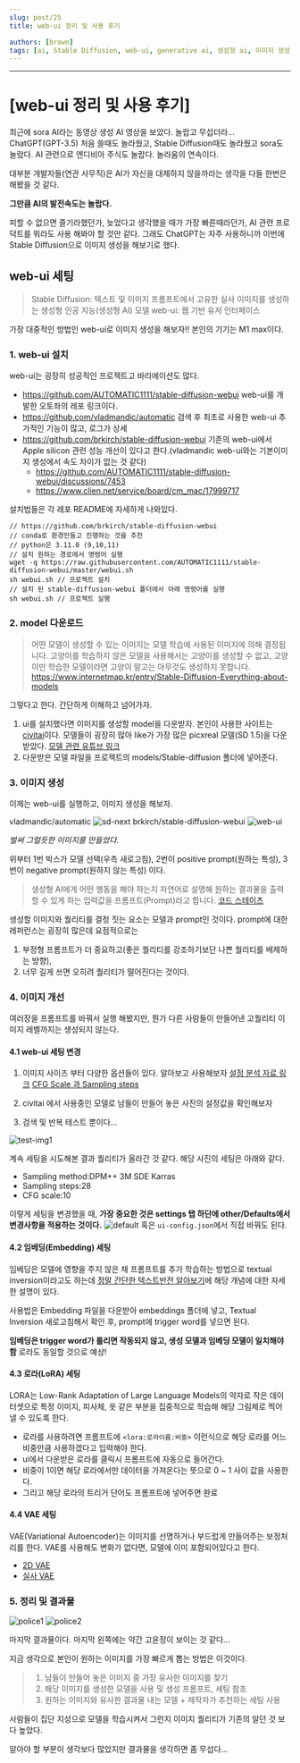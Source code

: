 ```yaml
---
slug: post/25
title: web-ui 정리 및 사용 후기

authors: [brown]
tags: [ai, Stable Diffusion, web-ui, generative ai, 생성형 ai, 이미지 생성]
---
```


---

# [web-ui 정리 및 사용 후기]

최근에 sora AI라는 동영상 생성 AI 영상을 보았다. 놀랍고 무섭더라...
ChatGPT(GPT-3.5) 처음 쓸때도 놀라웠고, Stable Diffusion때도 놀라웠고 sora도 놀랐다.
AI 관련으로 엔디비아 주식도 놀랍다. 놀라움의 연속이다.

대부분 개발자들(연관 사무직)은 AI가 자신을 대체하지 않을까라는 생각을 다들 한번은 해봤을 것 같다.

**그만큼 AI의 발전속도는 놀랍다.**

피할 수 없으면 즐기라했던가, 늦었다고 생각했을 때가 가장 빠른때라던가, AI 관련 프로덕트를 뭐라도 사용 해봐야 할 것만 같다. 그래도 ChatGPT는 자주 사용하니까 이번에 Stable Diffusion으로 이미지 생성을 해보기로 했다.

## web-ui 세팅

> Stable Diffusion: 텍스트 및 이미지 프롬프트에서 고유한 실사 이미지를 생성하는 생성형 인공 지능(생성형 AI) 모델
> web-ui: 웹 기반 유저 인터페이스

가장 대중적인 방법인 web-ui로 이미지 생성을 해보자!!
본인의 기기는 M1 max이다.

### 1. web-ui 설치

web-ui는 굉장히 성공적인 프로젝트고 바리에이션도 많다.

- https://github.com/AUTOMATIC1111/stable-diffusion-webui
  web-ui를 개발한 오토좌의 레포 링크이다.
- https://github.com/vladmandic/automatic
  검색 후 최초로 사용한 web-ui
  추가적인 기능이 많고, 로그가 상세
- https://github.com/brkirch/stable-diffusion-webui
  기존의 web-ui에서 Apple silicon 관련 성능 개선이 있다고 한다.(vladmandic web-ui와는 기본이미지 생성에서 속도 차이가 없는 것 같다)
  - https://github.com/AUTOMATIC1111/stable-diffusion-webui/discussions/7453
  - https://www.clien.net/service/board/cm_mac/17999717

설치법들은 각 레포 README에 자세하게 나와있다.

```
// https://github.com/brkirch/stable-diffusion-webui
// conda로 환경만들고 진행하는 것을 추천
// python은 3.11.0 (9,10,11)
// 설치 원하는 경로에서 명령어 실행
wget -q https://raw.githubusercontent.com/AUTOMATIC1111/stable-diffusion-webui/master/webui.sh
sh webui.sh // 프로젝트 설치
// 설치 된 stable-diffusion-webui 폴더에서 아래 명령어를 실행
sh webui.sh // 프로젝트 실행
```

### 2. model 다운로드

> 어떤 모델이 생성할 수 있는 이미지는 모델 학습에 사용된 이미지에 의해 결정됩니다. 고양이를 학습하지 않은 모델을 사용해서는 고양이를 생성할 수 없고, 고양이만 학습한 모델이라면 고양이 말고는 아무것도 생성하지 못합니다.
> https://www.internetmap.kr/entry/Stable-Diffusion-Everything-about-models

그렇다고 한다. 간단하게 이해하고 넘어가자.

1. ui를 설치했다면 이미지를 생성할 model을 다운받자.
   본인이 사용한 사이트는 [civitai](https://civitai.com/models)이다.
   모델들이 굉장히 많아 like가 가장 많은 picxreal 모델(SD 1.5)을 다운 받았다.
   [모델 관련 유튜브 링크](https://www.youtube.com/watch?v=GQNiKKq2EP4)
   <br />
2. 다운받은 모델 파일을 프로젝트의 models/Stable-diffusion 폴더에 넣어준다.
   <br />

### 3. 이미지 생성

이제는 web-ui를 실행하고, 이미지 생성을 해보자.

vladmandic/automatic
![sd-next](sd-next.png)
brkirch/stable-diffusion-webui
![web-ui](web-ui.png)

_벌써 그럴듯한 이미지를 만들었다._

위부터 1번 박스가 모델 선택(우측 새로고침), 2번이 positive prompt(원하는 특성), 3번이 negative prompt(원하지 않는 특성) 이다.

> 생성형 AI에게 어떤 행동을 해야 하는지 자연어로 설명해 원하는 결과물을 출력할 수 있게 하는 입력값을 프롬프트(Prompt)라고 합니다.
> [코드 스테이츠](https://www.codestates.com/blog/content/%ED%94%84%EB%A1%AC%ED%94%84%ED%8A%B8-%ED%94%84%EB%A1%AC%ED%94%84%ED%8A%B8%EC%97%94%EC%A7%80%EB%8B%88%EC%96%B4%EB%A7%81)

생성할 이미지와 퀄리티를 결정 짓는 요소는 모델과 prompt인 것이다. prompt에 대한 레퍼런스는 굉장히 많은데 요점적으로는

1. 부정형 프롬프트가 더 중요하고(좋은 퀄리티를 강조하기보단 나쁜 퀄리티를 배제하는 방향),
2. 너무 길게 쓰면 오히려 퀄리티가 떨어진다는 것이다.

### 4. 이미지 개선

여러장을 프롬프트를 바꿔서 실행 해봤지만, 뭔가 다른 사람들이 만들어낸 고퀄리티 이미지 레벨까지는 생성되지 않는다.

#### 4.1 web-ui 세팅 변경

1. 이미지 사이즈 부터 다양한 옵션들이 있다. 알아보고 사용해보자
   [설정 분석 자료 링크](https://ai-designer-allan.tistory.com/entry/Stable-Diffusion-%EC%8A%A4%ED%85%8C%EC%9D%B4%EB%B8%94-%EB%94%94%ED%93%A8%EC%A0%84-webui-%EA%B8%B0%EB%8A%A5-%EB%B0%8F-%EC%84%B8%ED%8C%85-%EA%B0%92-%EC%95%8C%EC%95%84%EB%B3%B4%EA%B8%B0-txt2img)
   [CFG Scale 과 Sampling steps](https://sdiffusion.tistory.com/1)

2. civitai 에서 사용중인 모델로 남들이 만들어 놓은 사진의 설정값을 확인해보자
3. 검색 및 반복 테스트 뿐이다...

![test-img1](test-img1.png)

계속 세팅을 시도해본 결과 퀄리티가 올라간 것 같다.
해당 사진의 세팅은 아래와 같다.

- Sampling method:DPM++ 3M SDE Karras
- Sampling steps:28
- CFG scale:10

이렇게 세팅을 변경했을 때, **가장 중요한 것은 settings 탭 하단에 other/Defaults에서 변경사항을 적용하는 것이다.**
![default](default.png)
혹은 `ui-config.json`에서 직접 바꿔도 된다.

#### 4.2 임베딩(Embedding) 세팅

임베딩은 모델에 영향을 주지 않은 채 프롬프트를 추가 학습하는 방법으로 textual inversion이라고도 하는데 [정말 간단한 텍스트반전 알아보기](https://www.bercon.org/5613138c-676f-4fcc-8088-7299f8b83f65)에 해당 개념에 대한 자세한 설명이 있다.

사용법은 Embedding 파일을 다운받아 embeddings 폴더에 넣고, Textual Inversion 새로고침해서 확인 후, prompt에 trigger word를 넣으면 된다.

**임베딩은 trigger word가 틀리면 작동되지 않고, 생성 모델과 임베딩 모델이 일치해야 함**
로라도 동일할 것으로 예상!

#### 4.3 로라(LoRA) 세팅

LORA는 Low-Rank Adaptation of Large Language Models의 약자로 작은 데이터셋으로 특정 이미지, 피사체, 옷 같은 부분을 집중적으로 학습해 해당 그림체로 찍어 낼 수 있도록 한다.

- 로라를 사용하려면 프롬프트에 `<lora:로라이름:비중>` 이런식으로 해당 로라를 어느 비중만큼 사용하겠다고 입력해야 한다.
- ui에서 다운받은 로라를 클릭시 프롬프트에 자동으로 들어간다.
- 비중이 1이면 해당 로라에서만 데이터을 가져온다는 뜻으로 0 ~ 1 사이 값을 사용한다.
- 그리고 해당 로라의 트리거 단어도 프롬프트에 넣어주면 완료

#### 4.4 VAE 세팅

VAE(Variational Autoencoder)는 이미지를 선명하거나 부드럽게 만들어주는 보정처리를 한다.
VAE를 사용해도 변화가 없다면, 모델에 이미 포함되어있다고 한다.

- [2D VAE](https://huggingface.co/hakurei/waifu-diffusion-v1-4/blob/main/vae/kl-f8-anime2.ckpt)
- [실사 VAE](https://huggingface.co/Yukihime256/840000/tree/main)

### 5. 정리 및 결과물

![police1](police1.png)
![police2](police2.png)

마지막 결과물이다. 마지막 왼쪽에는 약간 고윤정이 보이는 것 같다...

지금 생각으로 본인이 원하는 이미지를 가장 빠르게 뽑는 방법은 이것이다.

> 1. 남들이 만들어 놓은 이미지 중 가장 유사한 이미지를 찾기
> 2. 해당 이미지를 생성한 모델을 사용 및 생성 프롬프트, 세팅 참조
> 3. 원하는 이미지와 유사한 결과물 내는 모델 + 제작자가 추천하는 세팅 사용

사람들이 집단 지성으로 모델을 학습시켜서 그런지 이미지 퀄리티가 기존의 알던 것 보다 높았다.

알아야 할 부분이 생각보다 많았지만 결과물을 생각하면 좀 무섭다...

